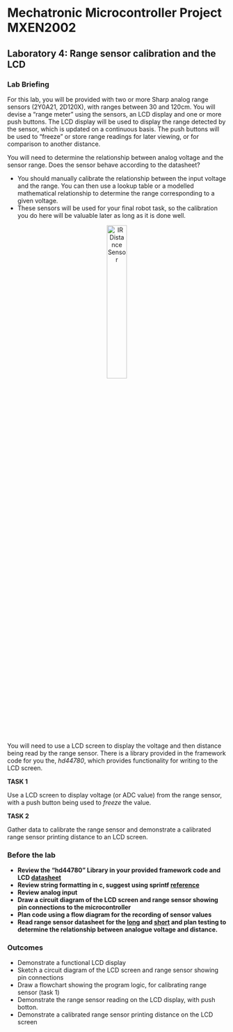 # Mechatronic Microcontroller Project MXEN2002

## Laboratory 4:  Range sensor calibration and the LCD

### Lab Briefing

For this lab, you will be provided with two or more Sharp analog range sensors (2Y0A21, 2D120X), with ranges between 30 and 120cm.  You will devise a “range meter” using the sensors, an LCD display and one or more push buttons.  The LCD display will be used to display the range detected by the sensor, which is updated on a continuous basis.  The push buttons will be used to “freeze” or store range readings for later viewing, or for comparison to another distance.

You will need to determine the relationship between analog voltage and the sensor range. Does the sensor behave according to the datasheet?
  -  You should manually calibrate the relationship between the input voltage and the range.  You can then use a lookup table or a modelled mathematical relationship to determine the range corresponding to a given voltage.
  -  These sensors will be used for your final robot task, so the calibration you do here will be valuable later as long as it is done well.

<p align="center"> <img src="https://cdn.sparkfun.com//assets/parts/1/8/4/00242-1.jpg" alt="IR Distance Sensor" width="30%"> </p>

You will need to use a LCD screen to display the voltage and then distance being read by the range sensor. There is a library provided in the framework code for you the, *hd44780*, which provides functionality for writing to the LCD screen.

**TASK 1**

Use a LCD screen to display voltage (or ADC value) from the range sensor, with a push button being used to *freeze* the value.

**TASK 2**

Gather data to calibrate the range sensor and demonstrate a calibrated range sensor printing distance to an LCD screen. 

### Before the lab
- **Review the “hd44780” Library in your provided framework code and LCD [datasheet](https://pdf.datasheetcatalog.com/datasheet/vishay/016m002b.pdf)**
- **Review string formatting in c, suggest using sprintf [reference](https://en.cppreference.com/w/cpp/io/c/fprintf)**
- **Review analog input**
- **Draw a circuit diagram of the LCD screen and range sensor showing pin connections to the microcontroller**
- **Plan code using a flow diagram for the recording of sensor values**
- **Read range sensor datasheet for the [long](https://global.sharp/products/device/lineup/data/pdf/datasheet/gp2y0a21yk_e.pdf) and [short](https://www.digikey.com/htmldatasheets/production/9627/0/0/1/GP2D120-Datasheet.pdf) and plan testing to determine the relationship between analogue voltage and distance.**

### Outcomes
- Demonstrate a functional LCD display
- Sketch a circuit diagram of the LCD screen and range sensor showing pin connections
- Draw a flowchart showing the program logic, for calibrating range sensor (task 1)
- Demonstrate the range sensor reading on the LCD display, with push botton.
- Demonstrate a calibrated range sensor printing distance on the LCD screen
